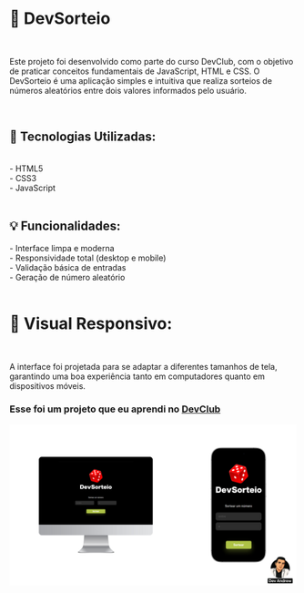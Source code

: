 <h1>🎲 DevSorteio</h1>
<br>
<p>
  Este projeto foi desenvolvido como parte do curso DevClub, com o objetivo de praticar conceitos fundamentais de JavaScript, HTML e CSS. O DevSorteio é uma aplicação simples e intuitiva que realiza sorteios de números aleatórios entre dois valores informados pelo usuário.
</p>
<br>
<h2>🔧 Tecnologias Utilizadas:</h2>
<br>
- HTML5
<br>
- CSS3
<br>
- JavaScript
<br>
<br>
<h2>💡 Funcionalidades:</h2>
- Interface limpa e moderna
<br>
- Responsividade total (desktop e mobile)
<br>
- Validação básica de entradas
<br>
- Geração de número aleatório
<br>
<br>
<h1>📱 Visual Responsivo:</h1>
<br>
<p>A interface foi projetada para se adaptar a diferentes tamanhos de tela, garantindo uma boa experiência tanto em computadores quanto em dispositivos móveis.</p>

<h3>Esse foi um projeto que eu aprendi no <a href="https://rodolfomori.com.br">DevClub</a></h3>

<img src="https://github.com/andrew-costaa/devsorteio-project/blob/master/assets/DevSorteio.png?raw=true"/>
